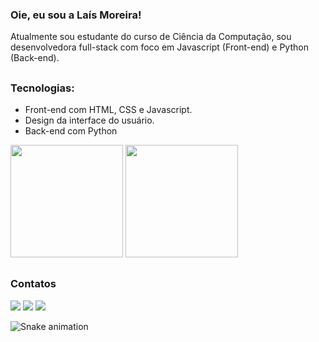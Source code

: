 ### Oie, eu sou a Laís Moreira!
Atualmente sou estudante do curso de Ciência da Computação, sou desenvolvedora full-stack com foco em Javascript (Front-end) e Python (Back-end).
##
### Tecnologias:
- Front-end com HTML, CSS e Javascript.
- Design da interface do usuário.
- Back-end com Python

<div>
  <img height="180cm" src="https://github-readme-stats.vercel.app/api?username=laissmoreira&show_icons=true&theme=github_dark&include_all_commits=true&count_private=true"/>
  <img height="180cm" src="https://github-readme-stats.vercel.app/api/top-langs/?username=laissmoreira&layout=compact&langs_count=16&theme=github_dark"/>
</div>

##

### Contatos

<div> 
  <a href="https://www.linkedin.com/in/la%C3%ADs-moreira-369711263/" target="_blank"><img src="https://img.shields.io/badge/-LinkedIn-%230077B5?style=for-the-badge&logo=linkedin&logoColor=white" target="_blank"></a> 
  <a href="https://www.instagram.com/moreiralais12/?next=%2F" target="_blank"><img src="https://img.shields.io/badge/-Instagram-%23E4405F?style=for-the-badge&logo=instagram&logoColor=white" target="_blank"></a>
  <a href = "mailto:laismoreira1224@gmail.com"><img src="https://img.shields.io/badge/Gmail-D14836?style=for-the-badge&logo=gmail&logoColor=white" target="_blank"></a>
</div>

![Snake animation](https://github.com/LuigiGF/LuigiGF/blob/output/github-contribution-grid-snake.svg)
